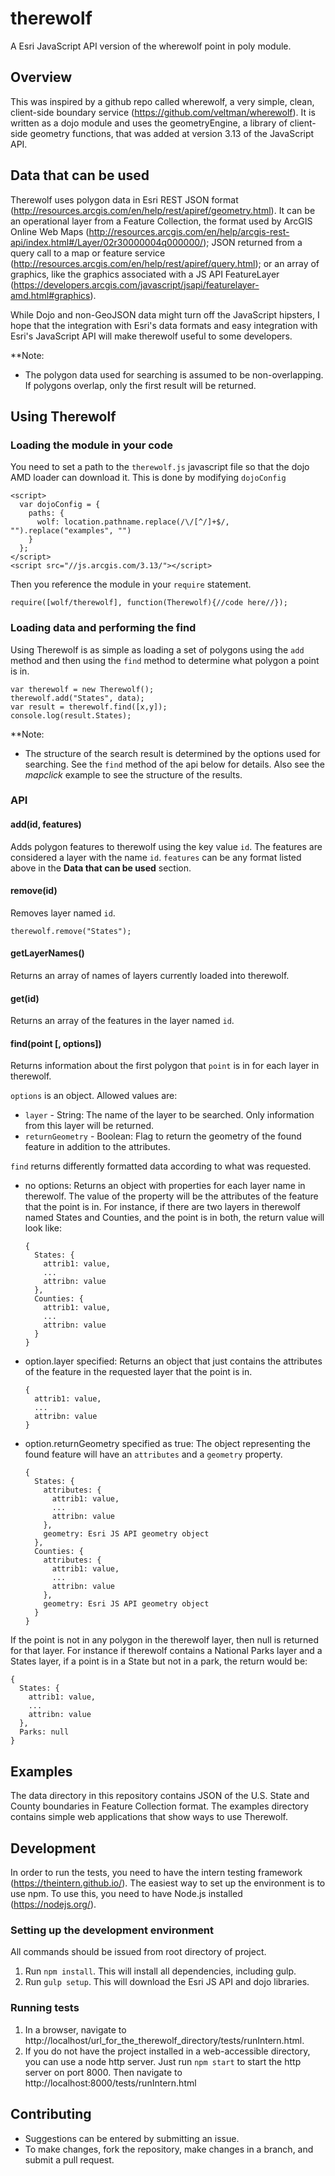 therewolf
=========

A Esri JavaScript API version of the wherewolf point in poly module.

## Overview
This was inspired by a github repo called wherewolf, a very simple, clean, client-side boundary service (https://github.com/veltman/wherewolf). It is written as a dojo module and uses the geometryEngine, a library of client-side geometry functions, that was added at version 3.13 of the JavaScript API.

## Data that can be used
Therewolf uses polygon data in Esri REST JSON format (http://resources.arcgis.com/en/help/rest/apiref/geometry.html). It can be an operational layer from a Feature Collection, the format used by ArcGIS Online Web Maps (http://resources.arcgis.com/en/help/arcgis-rest-api/index.html#/Layer/02r30000004q000000/); JSON returned from a query call to a map or feature service (http://resources.arcgis.com/en/help/rest/apiref/query.html); or an array of graphics, like the graphics associated with a JS API FeatureLayer (https://developers.arcgis.com/javascript/jsapi/featurelayer-amd.html#graphics).

While Dojo and non-GeoJSON data might turn off the JavaScript hipsters, I hope that the integration with Esri's data formats and easy integration with Esri's JavaScript API will make therewolf useful to some developers.

**Note:
* The polygon data used for searching is assumed to be non-overlapping. If polygons overlap, only the first result will be returned.

## Using Therewolf

### Loading the module in your code
You need to set a path to the `therewolf.js` javascript file so that the dojo AMD loader can download it. This is done by modifying `dojoConfig`
```
<script>
  var dojoConfig = {
    paths: {
      wolf: location.pathname.replace(/\/[^/]+$/, "").replace("examples", "")
    }
  };
</script>
<script src="//js.arcgis.com/3.13/"></script>
```

Then you reference the module in your `require` statement.
```
require([wolf/therewolf], function(Therewolf){//code here//});
```

### Loading data and performing the find

Using Therewolf is as simple as loading a set of polygons using the `add` method and then using the `find` method to determine what polygon a point is in.
```
var therewolf = new Therewolf();
therewolf.add("States", data);
var result = therewolf.find([x,y]);
console.log(result.States);
```

**Note:
* The structure of the search result is determined by the options used for searching. See the `find` method of the api below for details. Also see the *mapclick* example to see the structure of the results.


### API

#### add(id, features)
Adds polygon features to therewolf using the key value `id`. The features are considered a layer with the name `id`. `features` can be any format listed above in the **Data that can be used** section.

#### remove(id)
Removes layer named `id`.

```
therewolf.remove("States");
```

#### getLayerNames()
Returns an array of names of layers currently loaded into therewolf.

#### get(id)
Returns an array of the features in the layer named `id`.

#### find(point [, options])
Returns information about the first polygon that `point` is in for each layer in therewolf.

`options` is an object. Allowed values are:
* `layer` - String: The name of the layer to be searched. Only information from this layer will be returned.
* `returnGeometry` - Boolean: Flag to return the geometry of the found feature in addition to the attributes.

`find` returns differently formatted data according to what was requested.
* no options: Returns an object with properties for each layer name in therewolf. The value of the property will be the attributes of the feature that the point is in. For instance, if there are two layers in therewolf named States and Counties, and the point is in both, the return value will look like:

  ```
  {
    States: {
      attrib1: value,
      ...
      attribn: value
    },
    Counties: {
      attrib1: value,
      ...
      attribn: value
    }
  }
  ```

* option.layer specified: Returns an object that just contains the attributes of the feature in the requested layer that the point is in.

  ```
  {
    attrib1: value,
    ...
    attribn: value
  }
  ```

* option.returnGeometry specified as true: The object representing the found feature will have an `attributes` and a `geometry` property.

  ```
  {
    States: {
      attributes: {
        attrib1: value,
        ...
        attribn: value
      },
      geometry: Esri JS API geometry object
    },
    Counties: {
      attributes: {
        attrib1: value,
        ...
        attribn: value
      },
      geometry: Esri JS API geometry object
    }
  }
  ```

If the point is not in any polygon in the therewolf layer, then null is returned for that layer. For instance if therewolf contains a National Parks layer and a States layer, if a point is in a State but not in a park, the return would be:

  ```
  {
    States: {
      attrib1: value,
      ...
      attribn: value
    },
    Parks: null
  }
  ```

## Examples
The data directory in this repository contains JSON of the U.S. State and County boundaries in Feature Collection format. The examples directory contains simple web applications that show ways to use Therewolf.

## Development
In order to run the tests, you need to have the intern testing framework (https://theintern.github.io/). The easiest way to set up the environment is to use npm. To use this, you need to have Node.js installed (https://nodejs.org/).

### Setting up the development environment
All commands should be issued from root directory of project.

1. Run `npm install`. This will install all dependencies, including gulp.
2. Run `gulp setup`. This will download the Esri JS API and dojo libraries.

### Running tests

1. In a browser, navigate to http://localhost/url_for_the_therewolf_directory/tests/runIntern.html.
2. If you do not have the project installed in a web-accessible directory, you can use a node http server. Just run `npm start` to start the http server on port 8000. Then navigate to http://localhost:8000/tests/runIntern.html

## Contributing

* Suggestions can be entered by submitting an issue.
*  To make changes, fork the repository, make changes in a branch, and submit a pull request.

